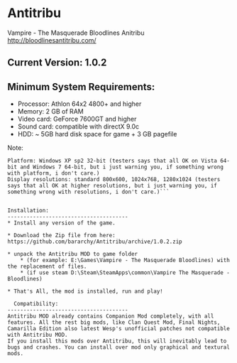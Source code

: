 # Antitribu
Vampire - The Masquerade Bloodlines Anitribu
http://bloodlinesantitribu.com/

Current Version: 1.0.2
------------------------


Minimum System Requirements:
--------------------------------------

* Processor: Athlon 64x2 4800+ and higher
* Memory: 2 GB of RAM
* Video card: GeForce 7600GT and higher 
* Sound card: compatible with directX 9.0c
* HDD: ~ 5GB hard disk space for game + 3 GB pagefile

Note: 
```On weaker computers performance will slow down at some locations.
Platform: Windows XP sp2 32-bit (testers says that all OK on Vista 64-bit and Windows 7 64-bit, but i just warning you, if something wrong with platform, i don't care.)
Display resolutions: standard 800x600, 1024x768, 1280x1024 (testers says that all OK at higher resolutions, but i just warning you, if something wrong with resolutions, i don't care.)```


Installation:
--------------------------------------
* Install any version of the game.

* Download the Zip file from here: https://github.com/bararchy/Antitribu/archive/1.0.2.zip

* unpack the Antitribu MOD to game folder 
	* (for example: E:\Games\Vampire - The Masquerade Bloodlines) with the replacement of files. 
	* (if use steam D:\Steam\SteamApps\common\Vampire The Masquerade - Bloodlines)

* That's All, the mod is installed, run and play!

  Compatibility:
--------------------------------------
Antitribu MOD already contains Companion Mod completely, with all features. All the rest big mods, like Clan Quest Mod, Final Nights, Camarilla Edition also latest Wesp's unofficial patches not compatible with Antitribu MOD. 
If you install this mods over Antitribu, this will inevitably lead to bugs and crashes. You can install over mod only graphical and textural mods.

